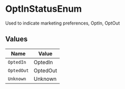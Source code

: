 # OptInStatusEnum

Used to indicate marketing preferences, OptIn, OptOut


## Values

| Name       | Value      |
| ---------- | ---------- |
| `OptedIn`  | OptedIn    |
| `OptedOut` | OptedOut   |
| `Unknown`  | Unknown    |